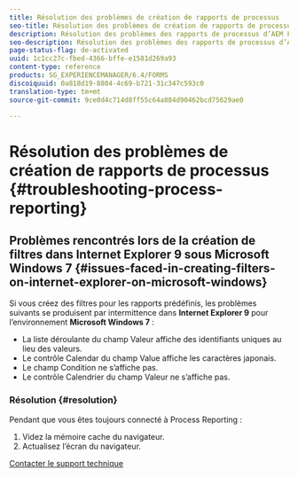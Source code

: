 ```yaml
---
title: Résolution des problèmes de création de rapports de processus
seo-title: Résolution des problèmes de création de rapports de processus
description: Résolution des problèmes des rapports de processus d’AEM Forms sur JEE
seo-description: Résolution des problèmes des rapports de processus d’AEM Forms sur JEE
page-status-flag: de-activated
uuid: 1c1cc27c-fbed-4366-bffe-e1581d269a93
content-type: reference
products: SG_EXPERIENCEMANAGER/6.4/FORMS
discoiquuid: 0a818d19-8804-4c69-b721-31c347c593c0
translation-type: tm+mt
source-git-commit: 9ce0d4c714d8ff55c64a884d90462bcd75629ae0

---
```



# Résolution des problèmes de création de rapports de processus {#troubleshooting-process-reporting}

## Problèmes rencontrés lors de la création de filtres dans Internet Explorer 9 sous Microsoft Windows 7 {#issues-faced-in-creating-filters-on-internet-explorer-on-microsoft-windows}

Si vous créez des filtres pour les rapports prédéfinis, les problèmes suivants se produisent par intermittence dans **Internet Explorer 9** pour l’environnement **Microsoft Windows 7** :

* La liste déroulante du champ Valeur affiche des identifiants uniques au lieu des valeurs.
* Le contrôle Calendar du champ Value affiche les caractères japonais.
* Le champ Condition ne s’affiche pas.
* Le contrôle Calendrier du champ Valeur ne s’affiche pas.

### Résolution {#resolution}

Pendant que vous êtes toujours connecté à Process Reporting :

1. Videz la mémoire cache du navigateur.
1. Actualisez l’écran du navigateur.

[Contacter le support technique](https://www.adobe.com/account/sign-in.supportportal.html)
